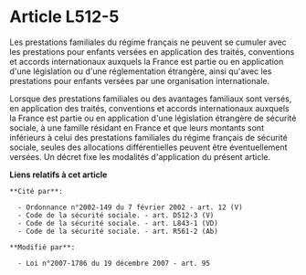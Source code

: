 # Article L512-5

Les prestations familiales du régime français ne peuvent se cumuler avec les prestations pour enfants versées en application
des traités, conventions et accords internationaux auxquels la France est partie ou en application d'une législation ou d'une
réglementation étrangère, ainsi qu'avec les prestations pour enfants versées par une organisation internationale. 

Lorsque des prestations familiales ou des avantages familiaux sont versés, en application des traités, conventions et accords
internationaux auxquels la France est partie ou en application d'une législation étrangère de sécurité sociale, à une famille
résidant en France et que leurs montants sont inférieurs à celui des prestations familiales du régime français de sécurité
sociale, seules des allocations différentielles peuvent être éventuellement versées. Un décret fixe les modalités
d'application du présent article.

**Liens relatifs à cet article**

	**Cité par**:

	  - Ordonnance n°2002-149 du 7 février 2002 - art. 12 (V)
	  - Code de la sécurité sociale. - art. D512-3 (V)
	  - Code de la sécurité sociale. - art. L843-1 (VD)
	  - Code de la sécurité sociale. - art. R561-2 (Ab)

	**Modifié par**:

	  - Loi n°2007-1786 du 19 décembre 2007 - art. 95
